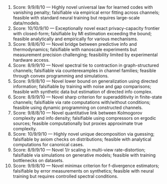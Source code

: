 1) Score: 9/9/8/10 — Highly novel universal law for learned codes with vanishing penalty; falsifiable via empirical error fitting across channels; feasible with standard neural training but requires large-scale data/models.
2) Score: 10/10/9/10 — Exceptionally novel exact privacy-capacity frontier with closed-form; falsifiable by MI estimation exceeding the bound; feasible analytically and empirically for various mechanisms.
3) Score: 9/8/6/10 — Novel bridge between predictive info and thermodynamics; falsifiable with nanoscale experiments but measurement precision challenging; feasibility limited by experimental hardware access.
4) Score: 8/9/9/10 — Novel spectral tie to contraction in graph-structured channels; falsifiable via counterexamples in channel families; feasible through convex programming and simulations.
5) Score: 9/9/8/10 — Novel lower bound on generalization using directed information; falsifiable by training with noise and gap comparisons; feasible with synthetic data but estimation of directed info complex.
6) Score: 8/9/9/10 — Novel sharp criterion for superadditivity in finite-state channels; falsifiable via rate computations with/without conditions; feasible using dynamic programming on constructed channels.
7) Score: 9/8/8/10 — Novel quantitative link between Kolmogorov complexity and info density; falsifiable using compressors on ergodic sources; feasible computationally but proxies approximate true complexity.
8) Score: 10/9/9/10 — Highly novel unique decomposition via guessing; falsifiable by axiom checks on distributions; feasible with analytical computations for canonical cases.
9) Score: 8/9/9/10 — Novel 1/r scaling in multi-view rate-distortion; falsifiable via simulations on generative models; feasible with training bottlenecks on datasets.
10) Score: 9/9/8/10 — Novel minimax criterion for f-divergence estimators; falsifiable by error measurements on synthetics; feasible with neural training but requires controlled spectral conditions.

